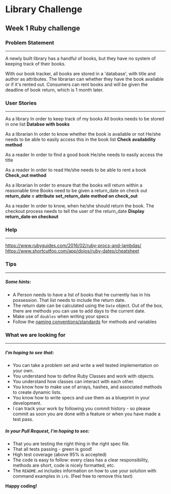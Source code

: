 # Library Challenge
## Week 1 Ruby challenge

### Problem Statement
-------
A newly built library has a handful of books, but they have no system of keeping track of their books. 

With our book tracker, all books are stored in a 'database', with title and author as attributes. The librarian can whether they have the book available or if it's rented out. Consumers can rent books and will be given the deadline of book return, which is 1 month later.

### User Stories
-------
As a library
In order to keep track of my books
All books needs to be stored in one list
**Databse with books**

As a librarian
In order to know whether the book is available or not
He/she needs to be able to easily access this in the book list
**Check availability method**

As a reader
In order to find a good book
He/she needs to easily access the title

As a reader
In order to read
He/she needs to be able to rent a book
**Check_out method**

As a librarian
In order to ensure that the books will return within a reasonable time
Books need to be given a return_date on check out
**return_date = attribute**
**set_return_date method on check_out**

As a reader
In order to know, when he/she should return the book.
The checkout process needs to tell the user of the return_date
**Display return_date on checkout**

###

### Help
----
https://www.rubyguides.com/2016/02/ruby-procs-and-lambdas/  
https://www.shortcutfoo.com/app/dojos/ruby-dates/cheatsheet  

### Tips
----

##### Some hints:
  * A Person needs to have a list of books that he currently has in his possession. That list needs to include the return date.
  * The return date can be calculated using the `Date` object. Out of the box, there are methods you can use to add days to the current date.
  * Make use of `doubles` when writing your specs
  * Follow the [naming conventions/standards](https://craftacademy.gitbooks.io/coding-as-a-craft/content/extras/naming_standards.html) for methods and variables

### What we are looking for
----
##### I'm hoping to see that:
* You can take a problem set and write a well tested implementation on your own.
* You understand how to define Ruby Classes and work with objects.
* You understand how classes can interact with each other.
* You know how to make use of arrays, hashes, and associated methods to create dynamic lists.
* You know how to write specs and use them as a blueprint in your development.
* I can track your work by following you commit history - so please commit as soon you are done with a feature or when you have made a test pass.

##### In your Pull Request, I'm hoping to see:
* That you are testing the right thing in the right spec file.
* That all tests passing - green is good!
* High test coverage (above 95% is accepted)
* The code is easy to follow: every class has a clear responsibility, methods are short, code is nicely formatted, etc.
* The `README.md` includes information on how to use your solution with command examples in `irb`. (Feel free to remove this text)


**Happy coding!**

